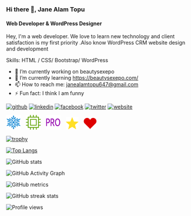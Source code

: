 ### Hi there 👋, Jane Alam Topu
#### Web Developer & WordPress Designer

Hey, I'm a web developer. We love to learn new technology and client satisfaction is my first priority .Also know WordPress CRM website design and development

Skills: HTML / CSS/  Bootstrap/ WordPress

- 🔭 I’m currently working on beautysexepo 
- 🌱 I’m currently learning https://beautysexepo.com/ 
- 📫 How to reach me: janealamtopu647@gmail.com 
- ⚡ Fun fact: I think I am funny 


[<img src='https://cdn.jsdelivr.net/npm/simple-icons@3.0.1/icons/github.svg' alt='github' height='40'>](https://github.com/janealamt)  [<img src='https://cdn.jsdelivr.net/npm/simple-icons@3.0.1/icons/linkedin.svg' alt='linkedin' height='40'>](https://www.linkedin.com/in/https://www.linkedin.com/in/jane-alam-topu-3b4b49118//)  [<img src='https://cdn.jsdelivr.net/npm/simple-icons@3.0.1/icons/facebook.svg' alt='facebook' height='40'>](https://www.facebook.com/https://web.facebook.com/janealam.topu/)  [<img src='https://cdn.jsdelivr.net/npm/simple-icons@3.0.1/icons/twitter.svg' alt='twitter' height='40'>](https://twitter.com/https://twitter.com/janealamtopu647)  [<img src='https://cdn.jsdelivr.net/npm/simple-icons@3.0.1/icons/icloud.svg' alt='website' height='40'>](https://onlinetopu.com/)  

<a href='https://archiveprogram.github.com/'><img src='https://raw.githubusercontent.com/acervenky/animated-github-badges/master/assets/acbadge.gif' width='40' height='40'></a> <a href='https://docs.github.com/en/developers'><img src='https://raw.githubusercontent.com/acervenky/animated-github-badges/master/assets/devbadge.gif' width='40' height='40'></a> <a href='https://github.com/pricing'><img src='https://raw.githubusercontent.com/acervenky/animated-github-badges/master/assets/pro.gif' width='40' height='40'></a> <a href='https://stars.github.com/'><img src='https://raw.githubusercontent.com/acervenky/animated-github-badges/master/assets/starbadge.gif' width='35' height='35'></a> <a href='https://docs.github.com/en/github/supporting-the-open-source-community-with-github-sponsors'><img src='https://raw.githubusercontent.com/acervenky/animated-github-badges/master/assets/sponsorbadge.gif' width='35' height='35'></a> 

[![trophy](https://github-profile-trophy.vercel.app/?username=janealamt)](https://github.com/ryo-ma/github-profile-trophy)

[![Top Langs](https://github-readme-stats.vercel.app/api/top-langs/?username=janealamt)](https://github.com/anuraghazra/github-readme-stats)

![GitHub stats](https://github-readme-stats.vercel.app/api?username=janealamt&show_icons=true&count_private=true)  

![GitHub Activity Graph](https://activity-graph.herokuapp.com/graph?username=janealamt)  

![GitHub metrics](https://metrics.lecoq.io/janealamt)  

![GitHub streak stats](https://streak-stats.demolab.com/?user=janealamt)  

![Profile views](https://gpvc.arturio.dev/janealamt)  

